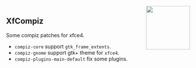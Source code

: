 <img src="https://upload.wikimedia.org/wikipedia/commons/1/1c/Compiz_logo.png" align="right" width="120px">

## XfCompiz

Some compiz patches for xfce4.

- `compiz-core` support `gtk_frame_extents`.
- `compiz-gnome` support gtk+ theme for `xfce4`.
- `compiz-plugins-main-default` fix some plugins.
